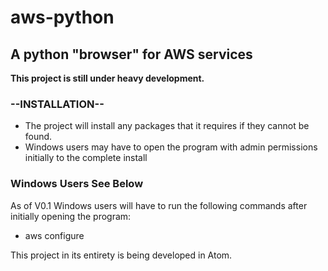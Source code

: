 # aws-python
## A python "browser" for AWS services

**This project is still under heavy development.**

### --INSTALLATION--
* The project will install any packages that it requires if they cannot be found.
* Windows users may have to open the program with admin permissions initially to the complete install


### **Windows Users See Below**
As of V0.1 Windows users will have to run the following commands after initially opening the program:
* aws configure


This project in its entirety is being developed in Atom.

